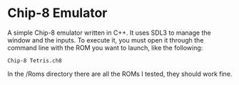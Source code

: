 # Chip-8 Emulator
A simple Chip-8 emulator written in C++. It uses SDL3 to manage the window and the inputs.
To execute it, you must open it through the command line with the ROM you want to launch, like the following:

    Chip-8 Tetris.ch8  

In the /Roms directory there are all the ROMs I tested, they should work fine.